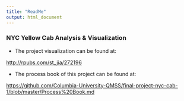 ```yaml
---
title: "ReadMe"
output: html_document
---
```


### NYC Yellow Cab Analysis & Visualization

- The project visualization can be found at:

http://rpubs.com/st_jia/272196

- The process book of this project can be found at:

https://github.com/Columbia-University-QMSS/final-project-nyc-cab-1/blob/master/Process%20Book.md